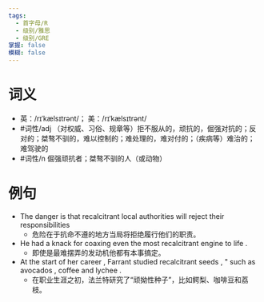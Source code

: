 ```yaml
---
tags:
  - 首字母/R
  - 级别/雅思
  - 级别/GRE
掌握: false
模糊: false
---
```

# 词义
- 英：/rɪˈkælsɪtrənt/； 美：/rɪˈkælsɪtrənt/
- #词性/adj  （对权威、习俗、规章等）拒不服从的，顽抗的，倔强对抗的；反对的；桀骜不驯的，难以控制的；难处理的，难对付的；（疾病等）难治的；难驾驶的
- #词性/n  倔强顽抗者；桀骜不驯的人（或动物）
# 例句
- The danger is that recalcitrant local authorities will reject their responsibilities
	- 危险在于抗命不遵的地方当局将拒绝履行他们的职责。
- He had a knack for coaxing even the most recalcitrant engine to life .
	- 即使是最难摆弄的发动机他都有本事搞定。
- At the start of her career , Farrant studied recalcitrant seeds , " such as avocados , coffee and lychee .
	- 在职业生涯之初，法兰特研究了“顽拗性种子”，比如鳄梨、咖啡豆和荔枝。
